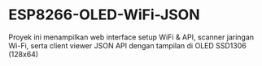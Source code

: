 # ESP8266-OLED-WiFi-JSON
Proyek ini menampilkan web interface setup WiFi &amp; API, scanner jaringan Wi-Fi, serta client viewer JSON API dengan tampilan di OLED SSD1306 (128x64)
